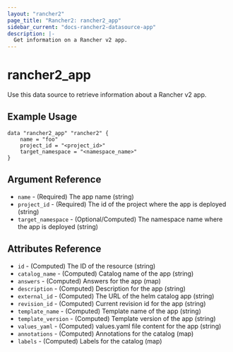```yaml
---
layout: "rancher2"
page_title: "Rancher2: rancher2_app"
sidebar_current: "docs-rancher2-datasource-app"
description: |-
  Get information on a Rancher v2 app.
---
```


# rancher2\_app

Use this data source to retrieve information about a Rancher v2 app.

## Example Usage

```
data "rancher2_app" "rancher2" {
    name = "foo"
    project_id = "<project_id>"
    target_namespace = "<namespace_name>"
}
```

## Argument Reference

* `name` - (Required) The app name (string)
* `project_id` - (Required) The id of the project where the app is deployed (string)
* `target_namespace` - (Optional/Computed) The namespace name where the app is deployed (string)

## Attributes Reference

* `id` - (Computed) The ID of the resource (string)
* `catalog_name` - (Computed) Catalog name of the app (string)
* `answers` - (Computed) Answers for the app (map)
* `description` - (Computed) Description for the app (string)
* `external_id` - (Computed) The URL of the helm catalog app (string)
* `revision_id` - (Computed) Current revision id for the app (string)
* `template_name` - (Computed) Template name of the app (string)
* `template_version` - (Computed) Template version of the app (string)
* `values_yaml` - (Computed) values.yaml file content for the app (string)
* `annotations` - (Computed) Annotations for the catalog (map)
* `labels` - (Computed) Labels for the catalog (map)
